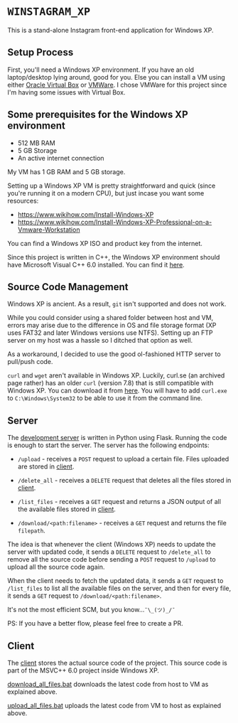 # `WINSTAGRAM_XP`

This is a stand-alone Instagram front-end application for Windows XP.

## Setup Process

First, you'll need a Windows XP environment. If you have an old laptop/desktop lying around, good for you. Else you can install a VM using either [Oracle Virtual Box](https://www.virtualbox.org/) or [VMWare](https://www.vmware.com/products/desktop-hypervisor/workstation-and-fusion). I chose VMWare for this project since I'm having some issues with Virtual Box.

## Some prerequisites for the Windows XP environment

- 512 MB RAM
- 5 GB Storage
- An active internet connection

My VM has 1 GB RAM and 5 GB storage.

Setting up a Windows XP VM is pretty straightforward and quick (since you're running it on a modern CPU), but just incase you want some resources:

- https://www.wikihow.com/Install-Windows-XP
- https://www.wikihow.com/Install-Windows-XP-Professional-on-a-Vmware-Workstation

You can find a Windows XP ISO and product key from the internet.

</b>

Since this project is written in C++, the Windows XP environment should have Microsoft Visual C++ 6.0 installed. You can find it [here](https://winworldpc.com/product/visual-c/6x).

## Source Code Management

Windows XP is ancient. As a result, `git` isn't supported and does not work.

While you could consider using a shared folder between host and VM, errors may arise due to the difference in OS and file storage format (XP uses FAT32 and later Windows versions use NTFS). Setting up an FTP server on my host was a hassle so I ditched that option as well.

As a workaround, I decided to use the good ol-fashioned HTTP server to pull/push code.

`curl` and `wget` aren't available in Windows XP. Luckily, curl.se (an archived page rather) has an older `curl` (version 7.8) that is still compatible with Windows XP. You can download it from [here](https://web.archive.org/web/20211208160135/https://curl.se/windows/).
You will have to add `curl.exe` to `C:\Windows\System32` to be able to use it from the command line.

## Server

The [development server](./server/server.py) is written in Python using Flask. Running the code is enough to start the server. The server has the following endpoints:

- `/upload` - receives a `POST` request to upload a certain file. Files uploaded are stored in [client](./client/).

- `/delete_all` - receives a `DELETE` request that deletes all the files stored in [client](./client/).

- `/list_files` - receives a `GET` request and returns a JSON output of all the available files stored in [client](./client/).

- `/download/<path:filename>` - receives a `GET` request and returns the file `filepath`.

The idea is that whenever the client (Windows XP) needs to update the server with updated code, it sends a `DELETE` request to `/delete_all` to remove all the source code before sending a `POST` request to `/upload` to upload all the source code again.

When the client needs to fetch the updated data, it sends a `GET` request to `/list_files` to list all the available files on the server, and then for every file, it sends a `GET` request to `/download/<path:filename>`.

It's not the most efficient SCM, but you know...`¯\_(ツ)_/¯`

PS: If you have a better flow, please feel free to create a PR.

## Client

The [client](./client/) stores the actual source code of the project. This source code is part of the MSVC++ 6.0 project inside Windows XP.

[download_all_files.bat](./client/download_all_files.bat) downloads the latest code from host to VM as explained above.

[upload_all_files.bat](./client/upload_all_files.bat) uploads the latest code from VM to host as explained above.
